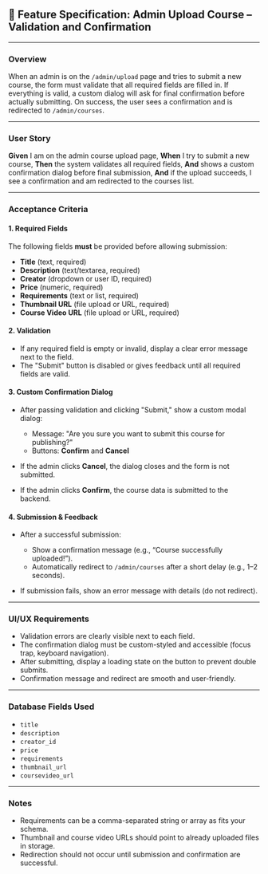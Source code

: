## 📝 Feature Specification: **Admin Upload Course – Validation and Confirmation**

---

### **Overview**

When an admin is on the `/admin/upload` page and tries to submit a new course, the form must validate that all required fields are filled in. If everything is valid, a custom dialog will ask for final confirmation before actually submitting. On success, the user sees a confirmation and is redirected to `/admin/courses`.

---

### **User Story**

**Given** I am on the admin course upload page,
**When** I try to submit a new course,
**Then** the system validates all required fields,
**And** shows a custom confirmation dialog before final submission,
**And** if the upload succeeds, I see a confirmation and am redirected to the courses list.

---

### **Acceptance Criteria**

#### 1. **Required Fields**

The following fields **must** be provided before allowing submission:

* **Title** (text, required)
* **Description** (text/textarea, required)
* **Creator** (dropdown or user ID, required)
* **Price** (numeric, required)
* **Requirements** (text or list, required)
* **Thumbnail URL** (file upload or URL, required)
* **Course Video URL** (file upload or URL, required)

#### 2. **Validation**

* If any required field is empty or invalid, display a clear error message next to the field.
* The "Submit" button is disabled or gives feedback until all required fields are valid.

#### 3. **Custom Confirmation Dialog**

* After passing validation and clicking "Submit," show a custom modal dialog:

  * Message: "Are you sure you want to submit this course for publishing?"
  * Buttons: **Confirm** and **Cancel**
* If the admin clicks **Cancel**, the dialog closes and the form is not submitted.
* If the admin clicks **Confirm**, the course data is submitted to the backend.

#### 4. **Submission & Feedback**

* After a successful submission:

  * Show a confirmation message (e.g., “Course successfully uploaded!”).
  * Automatically redirect to `/admin/courses` after a short delay (e.g., 1–2 seconds).
* If submission fails, show an error message with details (do not redirect).

---

### **UI/UX Requirements**

* Validation errors are clearly visible next to each field.
* The confirmation dialog must be custom-styled and accessible (focus trap, keyboard navigation).
* After submitting, display a loading state on the button to prevent double submits.
* Confirmation message and redirect are smooth and user-friendly.

---

### **Database Fields Used**

* `title`
* `description`
* `creator_id`
* `price`
* `requirements`
* `thumbnail_url`
* `coursevideo_url`

---

### **Notes**

* Requirements can be a comma-separated string or array as fits your schema.
* Thumbnail and course video URLs should point to already uploaded files in storage.
* Redirection should not occur until submission and confirmation are successful.

